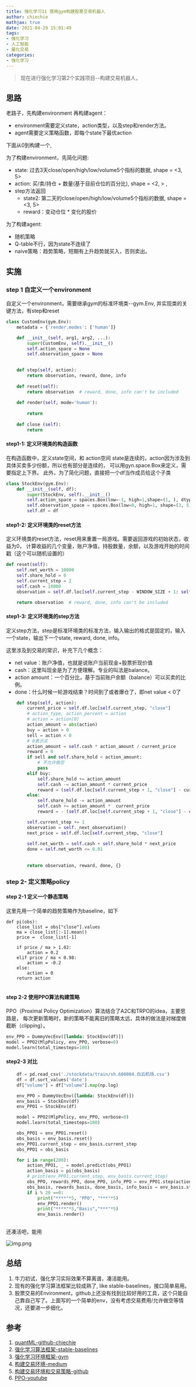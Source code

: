 ```yaml
---
title: 强化学习11 使用gym构建股票交易机器人
author: chiechie
mathjax: true
date: 2021-04-29 15:01:49
tags:
- 强化学习
- 人工智能
- 量化交易
categories:
- 强化学习
---
```


> 现在进行强化学习第2个实践项目--构建交易机器人，

## 思路

老路子，先构建environment 再构建agent：

- environment需要定义state，action类型，以及step和render方法。
- agent需要定义策略函数，即每个state下最优action

下面从0到构建一个, 

为了构建environment，先简化问题:

- state: 过去3天close/open/high/low/volume5个指标的数据, shape = <3, 5>
- action: 买/卖/持仓 + 数量(基于目前仓位的百分比), shape = <2, > ,
- step方法返回
    - state2: 第二天的close/open/high/low/volume5个指标的数据, shape = <3, 5>
    - reward：变动仓位 * 变化的股价

为了构建agent:

- 随机策略
- Q-table不行，因为state不连续了
- naive策略：趋势策略，短期有上升趋势就买入，否则卖出。


## 实施

### step 1 自定义一个environment

自定义一个environment，需要继承gym的标准环境类--gym.Env, 并实现类的关键方法，有step和reset

```python
class CustomEnv(gym.Env):
    metadata = {'render.modes': ['human']}

    def __init__(self, arg1, arg2, ...):
        super(CustomEnv, self).__init__()
        self.action_space = None
        self.observation_space = None
                                       

    def step(self, action):                                               
        return observation, reward, done, info
    
    def reset(self):
        return observation  # reward, done, info can't be included
    
    def render(self, mode='human'):
                                       
        return
    
    def close (self):
        return 


```

#### step1-1: 定义环境类的构造函数

在构造函数中，定义state空间，和 action空间
state是连续的，action因为涉及到具体买卖多少份额，所以也有部分是连续的，
可以用gyn.space.Box来定义，需要指定上下界。 此外，为了简化问题，直接把一个df当作成员给这个子类

```python
class StockEnv(gym.Env):
    def __init__(self, df):
        super(StockEnv, self).__init__()
        self.action_space = spaces.Box(low=-1, high=1,shape=(1, ), dtype=np.float16)
        self.observation_space = spaces.Box(low=0, high=1, shape=(3, 5), dtype=np.float16)
        self.df = df
```


#### step1-2: 定义环境类的reset方法

定义环境类的reset方法，reset用来重置一局游戏。需要返回游戏的初始状态，收益为0，
计算收益的几个变量，账户净值，持股数量，余额，以及游戏开始的时间戳（这个可以随机设置的）



```python
def reset(self):
    self.net_worth = 10000
    self.share_hold = 0
    self.current_step = 2
    self.cash = 10000
    observation = self.df.loc[self.current_step - WINDOW_SIZE + 1: self.current_step,  ["open", "close", "high", "low", "volume"]]

    return observation  # reward, done, info can't be included

```

#### step1-3: 定义环境类的step方法

定义step方法，step是标准环境类的标准方法，输入输出的格式是固定的，输入一个state，输出下一个state, reward, done, info。

这里涉及到交易的常识，补充下几个概念：

- net value：账户净值，也就是说账户当前现金+股票折现价值
- cash：这里叫现金是为了方便理解。专业的叫法是balance。
- action amount：一个百分比，基于当前账户余额（balance）可以买卖的比例。 
- done：什么时候一轮游戏结束？时间到了或者爆仓了，即net value < 0了

```python
    def step(self, action):
        current_price = self.df.loc[self.current_step, "close"]
        # action_type, action_percent = action
        # action = action[0]
        action_amount = abs(action)
        buy = action > 0
        sell = action < 0
        # 0表示买     
        action_amount = self.cash * action_amount / current_price
        reward = 0
        if sell and self.share_hold < action_amount:
            # 不允许做空
            pass
        elif buy:
            self.share_hold += action_amount
            self.cash -= action_amount * current_price
            reward = (self.df.loc[self.current_step + 1, "close"] - current_price) * action_amount
        else:
            self.share_hold -= action_amount
            self.cash += action_amount *  current_price
            reward = - (self.df.loc[self.current_step + 1, "close"] - current_price) * action_amount

        self.current_step += 1
        observation = self._next_observation()
        next_price = self.df.loc[self.current_step, "close"]
                                       
        self.net_worth = self.cash + self.share_hold * next_price
        done = self.net_worth <= 0.01
                                             
                                               
        return observation, reward, done, {}
```

### step 2- 定义策略policy

#### step 2-1 定义一个静态策略

这里先用一个简单的趋势策略作为baseline，如下

```
def pi(obs):
    close_list = obs["close"].values
    ma = close_list[:-1].mean()
    price =  close_list[-1]

    if price / ma > 1.02:
        action = 0.2
    elif price / ma < 0.98:
        action = -0.2
    else:
        action = 0
    return action
    
```

#### step 2-2 使用PPO算法构建策略

PPO（Proximal Policy Optimization）算法结合了A2C和TRPO的idea，主要思路是，
每次更新策略时，新的策略不能离旧的策略太远，具体的做法是对梯度做截断（clipping）。


```python
env_PPO = DummyVecEnv([lambda: StockEnv(df)])
model = PPO2(MlpPolicy, env_PPO, verbose=0)
model.learn(total_timesteps=100)
```
#### step2-3 对比

```python
    df = pd.read_csv('./stockdata/train/sh.600004.白云机场.csv')
    df = df.sort_values('date')
    df["volume"] = df["volume"].map(np.log)

    env_PPO = DummyVecEnv([lambda: StockEnv(df)])
    env_basis = StockEnv(df)
    env_PPO1 = StockEnv(df)

    model = PPO2(MlpPolicy, env_PPO, verbose=0)
    model.learn(total_timesteps=100)

    obs_PPO1 = env_PPO1.reset()
    obs_basis = env_basis.reset()
    env_PPO1.current_step = env_basis.current_step
    obs_PPO1 = obs_basis

    for i in range(200):
        action_PPO1, _ = model.predict(obs_PPO1)
        action_basis = pi(obs_basis)
        # print(env_PPO1.current_step, env_basis.current_step)
        obs_PPO, rewards_PPO, done_PPO, info_PPO = env_PPO1.step(action_PPO1)
        obs_basis, rewards_basis, done_basis, info_basis = env_basis.step(action_basis)
        if i % 20 ==0:
            print("****"*5, "PPO", "***"*5)
            env_PPO1.render()
            print("****"*5,"Basis","***"*5)
            env_basis.render()
            
```

还凑活吧，能用

![img.png](img.png)

## 总结

1. 牛刀初试，强化学习实际效果不算离谱，凑活能用。
2. 现有的强化学习算法框架比较成熟了, like stable-baselines，接口简单易用。
3. 股票交易的Environment，github上还没有找到比较好用的工具，这个只能自己靠自己写了。上面写的一个简单的env，没有考虑交易费用/允许做空等情况，还要进一步细化。


## 参考

1. [quantML-github-chiechie](https://github.com/chiechie/quantML/blob/master/gym_rl.py)
2. [强化学习算法框架-stable-baselines](https://github.com/hill-a/stable-baselines)
3. [强化学习环境框架-gym](https://www.oreilly.com/radar/introduction-to-reinforcement-learning-and-openai-gym/)
4. [构建交易环境-medium](https://towardsdatascience.com/creating-a-custom-openai-gym-environment-for-stock-trading-be532be3910e)
5. [构建交易环境和交易策略-github](https://github.com/wangshub/RL-Stock)
6. [PPO-youtube](https://www.youtube.com/watch?v=5P7I-xPq8u8)
